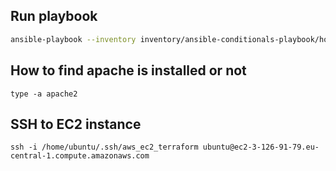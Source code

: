 ## Run playbook

```bash
ansible-playbook --inventory inventory/ansible-conditionals-playbook/hosts ansible-conditionals-playbook.yml
```


## How to find apache is installed or not 

```
type -a apache2 
```


## SSH to EC2 instance

```
ssh -i /home/ubuntu/.ssh/aws_ec2_terraform ubuntu@ec2-3-126-91-79.eu-central-1.compute.amazonaws.com
```